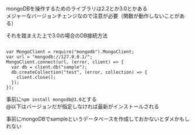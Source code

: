 mongoDBを操作するためのライブラリは2.2とか3.0とかある  
メジャーなバージョンチェンジなので注意が必要（関数が動作しないことがある）  

それを踏まえた上で3.0の場合のDB接続方法  
 
```JS

var MongoClient = require("mongodb").MongoClient;
var url = "mongodb://127.0.0.1/";
MongoClient.connect(url, (error, client) => {
  var db = client.db("sample");
  db.createCollection("test", (error, collection) => {
    client.close();
  });
});

```

事前に`npm install mongodb@3.0`とする  
@以下はバージョンだが指定しなければ最新がインストールされる  

事前にmongoDBでsampleというデータベースを作成しておかないとダメかもしれない  

